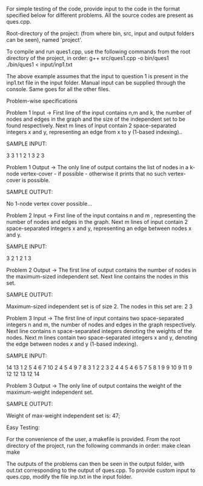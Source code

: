 For simple testing of the code, provide input to the code in the format specified below for different problems. All the source codes are present as ques<problem-number>.cpp. 

Root-directory of the project: (from where bin, src, input and output folders can be seen), named 'project'.

To compile and run ques1.cpp, use the following commands from the root directory of the project, in order:
	g++ src/ques1.cpp -o bin/ques1
	./bin/ques1 < input/inp1.txt

The above example assumes that the input to question 1 is present in the inp1.txt file in the input folder. Manual input can be supplied through the console. Same goes for all the other files.

Problem-wise specifications

Problem 1 Input -> First line of the input contains n,m and k, the number of nodes and edges in the graph and the size of the independent set to be found respectively. Next m lines of input contain 2 space-separated integers x and y, representing an edge from x to y (1-based indexing)..

SAMPLE INPUT:

3 3 1
1 2
1 3
2 3

Problem 1 Output -> The only line of output contains the list of nodes in a k-node vertex-cover - if possible - otherwise it prints that no such vertex-cover is possible.

SAMPLE OUTPUT:

No 1-node vertex cover possible...

Problem 2 Input -> First line of the input contains n and m , representing the number of nodes and edges in the graph. Next m lines of input contain 2 space-separated integers x and y, representing an edge between nodes x and y.

SAMPLE INPUT:

3 2
1 2
1 3

Problem 2 Output -> The first line of output contains the number of nodes in the maximum-sized independent set. Next line contains the nodes in this set.

SAMPLE OUTPUT:

Maximum-sized independent set is of size 2.
The nodes in this set are: 2 3

Problem 3 Input -> The first line of input contains two space-separated integers n and m, the number of nodes and edges in the graph respectively. Next line contains n space-separated integers denoting the weights of the nodes. Next m lines contain two space-separated integers x and y, denoting the edge between nodes x and y (1-based indexing).

SAMPLE INPUT:

14 13 1
2 5 4 6 7 10 2 4 5 4 9 7 8 3
1 2
2 3
2 4
4 5
4 6
5 7
5 8
1 9
9 10
9 11
9 12
12 13
12 14

Problem 3 Output -> The only line of output contains the weight of the maximum-weight independent set.

SAMPLE OUTPUT:

Weight of max-weight independent set is: 47;

Easy Testing:

For the convenience of the user, a makefile is provided. From the root directory of the project, run the following commands in order:
	make clean
	make

The outputs of the problems can then be seen in the output folder, with out<number>.txt corresponding to the output of ques<number>.cpp. To provide custom input to ques<number>.cpp, modify the file inp<number>.txt in the input folder.